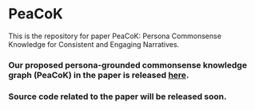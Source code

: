# PeaCoK
This is the repository for paper PeaCoK: Persona Commonsense Knowledge for Consistent and Engaging Narratives.

### Our proposed persona-grounded commonsense knowledge graph (PeaCoK) in the paper is released [here](https://drive.google.com/file/d/1pl-Z0qap9dyyQYv7u8ET9qC5H6V3BUG9/view?usp=sharing).

### Source code related to the paper will be released soon.
